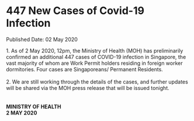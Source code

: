 <html>
    <meta http-equiv="Content-Type" content="text/html; charset=utf-8"/>
    <meta charset="utf-8"/>
    <title>447 New Cases of Covid-19 Infection</title>
    <body><h1>447 New Cases of Covid-19 Infection</h1>
    <p>Published Date: 02 May 2020</p> 1. As of 2 May 2020, 12pm, the Ministry of Health (MOH) has preliminarily confirmed an additional 447 cases of COVID-19 infection in Singapore, the vast majority of whom are Work Permit holders residing in foreign worker dormitories. Four cases are Singaporeans/ Permanent Residents.
<br>
<br>2. We are still working through the details of the cases, and further updates will be shared via the MOH press release that will be issued tonight. 
<br>
<br>
<br><strong>MINISTRY OF HEALTH
<br>2 MAY 2020</strong></body>
</html>